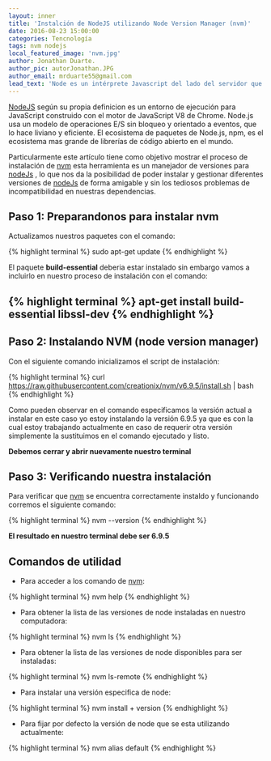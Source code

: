 ```yaml
---
layout: inner
title: 'Instalción de NodeJS utilizando Node Version Manager (nvm)'
date: 2016-08-23 15:00:00
categories: Tencnología
tags: nvm nodejs
local_featured_image: 'nvm.jpg'
author: Jonathan Duarte.
author_pic: autorJonathan.JPG
author_email: mrduarte55@gmail.com
lead_text: 'Node es un intérprete Javascript del lado del servidor que permitir a un programador construir aplicaciones altamente escalables y escribir código que maneje decenas de miles de conexiones simultáneas en una sola máquina física.'
---
```


[NodeJS][1] según su propia definicion es un entorno de ejecución para JavaScript construido con el motor de JavaScript V8 de Chrome. Node.js usa un modelo de operaciones E/S sin bloqueo y orientado a eventos, que lo hace liviano y eficiente. El ecosistema de paquetes de Node.js, npm, es el ecosistema mas grande de librerías de código abierto en el mundo.

Particularmente este artículo tiene como objetivo mostrar el proceso de instalación de [nvm][2] esta herramienta es un manejador de versiones para [nodeJs][1] , lo que nos da la posibilidad de poder instalar y gestionar diferentes versiones de [nodeJs][1] de forma amigable y sin los tediosos problemas de incompatibilidad en nuestras dependencias.


## Paso 1: Preparandonos para instalar nvm
Actualizamos nuestros paquetes con el comando:

{% highlight terminal %}
  sudo apt-get update
{% endhighlight %}

El paquete **build-essential** deberia estar instalado sin embargo vamos a incluirlo en nuestro proceso de instalación con el comando:  

{% highlight terminal %}
  apt-get install build-essential libssl-dev
{% endhighlight %}
---


## Paso 2: Instalando NVM (node version manager)
Con el siguiente comando inicializamos el script de instalación:

{% highlight terminal %}
  curl https://raw.githubusercontent.com/creationix/nvm/v6.9.5/install.sh | bash
{% endhighlight %}

Como pueden observar en el comando especificamos la versión actual a instalar en este caso yo estoy instalando la versión 6.9.5 ya que es con la cual estoy trabajando actualmente en caso de requerir otra versión simplemente la sustituimos en el comando ejecutado y listo.

**Debemos cerrar y abrir nuevamente nuestro terminal**

## Paso 3: Verificando nuestra instalación

Para verificar que [nvm][2] se encuentra correctamente instaldo y funcionando corremos el siguiente comando:

{% highlight terminal %}
  nvm --version
{% endhighlight %}


**El resultado en nuestro terminal debe ser 6.9.5**

## Comandos de utilidad

- Para acceder a los comando de [nvm][2]:

{% highlight terminal %}
  nvm help
{% endhighlight %}

- Para obtener la lista de las versiones de node instaladas en nuestro computadora:

{% highlight terminal %}
  nvm ls
{% endhighlight %}

- Para obtener la lista de las versiones de node disponibles para ser instaladas:

{% highlight terminal %}
  nvm ls-remote
{% endhighlight %}

- Para instalar una versión especifica de node:

{% highlight terminal %}
  nvm install + version
{% endhighlight %}

- Para fijar por defecto la versión de node que se esta utilizando actualmente:

{% highlight terminal %}
  nvm alias default
{% endhighlight %}

[1]:https://nodejs.org/es/
[2]:https://github.com/creationix/nvm
